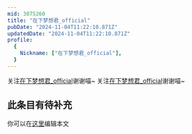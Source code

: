 ```yaml
---
mid: 3075260
title: "在下梦想君_official"
pubDate: "2024-11-04T11:22:10.871Z"
updatedDate: "2024-11-04T11:22:10.871Z"
profile:
  {
    Nickname: ["在下梦想君_official"],
  }
---
```


关注[在下梦想君_official](https://space.bilibili.com/3075260)谢谢喵~ 关注[在下梦想君_official](https://space.bilibili.com/3075260)谢谢喵~

## 此条目有待补充
你可以在[这里](https://github.com/Yuhanawa/VTuber.ICU-Content/edit/master/v/在下梦想君_official/index.md)编辑本文
